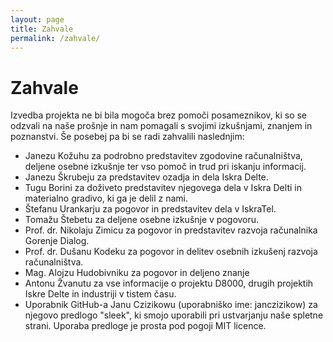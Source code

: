 ```yaml
---
layout: page
title: Zahvale
permalink: /zahvale/
---
```


# Zahvale

Izvedba projekta ne bi bila mogoča brez pomoči posameznikov, ki so se odzvali na naše prošnje in nam pomagali s svojimi izkušnjami, znanjem in poznanstvi. Še posebej pa bi se radi zahvalili naslednjim:
- Janezu Kožuhu za podrobno predstavitev zgodovine računalništva, deljene osebne izkušnje ter vso pomoč in trud pri iskanju informacij.
- Janezu Škrubeju za predstavitev ozadja in dela Iskra Delte.
- Tugu Borini za doživeto predstavitev njegovega dela v Iskra Delti in materialno gradivo, ki ga je delil z nami.
- Štefanu Urankarju za pogovor in predstavitev dela v IskraTel.
- Tomažu Štebetu za deljene osebne izkušnje v pogovoru.
- Prof. dr. Nikolaju Zimicu za pogovor in predstavitev razvoja računalnika Gorenje Dialog.
- Prof. dr. Dušanu Kodeku za pogovor in delitev osebnih izkušenj razvoja računalništva.
- Mag. Alojzu Hudobivniku za pogovor in deljeno znanje
- Antonu Žvanutu za vse informacije o projektu D8000, drugih projektih Iskre Delte in industriji v tistem času.
- Uporabnik GitHub-a Janu Czizikowu (uporabniško ime: janczizikow) za njegovo predlogo "sleek", ki smojo uporabili pri ustvarjanju naše spletne strani. Uporaba predloge je prosta pod pogoji MIT licence.
